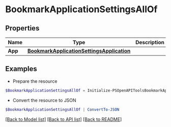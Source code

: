 # BookmarkApplicationSettingsAllOf
## Properties

Name | Type | Description | Notes
------------ | ------------- | ------------- | -------------
**App** | [**BookmarkApplicationSettingsApplication**](BookmarkApplicationSettingsApplication.md) |  | [optional] 

## Examples

- Prepare the resource
```powershell
$BookmarkApplicationSettingsAllOf = Initialize-PSOpenAPIToolsBookmarkApplicationSettingsAllOf  -App null
```

- Convert the resource to JSON
```powershell
$BookmarkApplicationSettingsAllOf | ConvertTo-JSON
```

[[Back to Model list]](../README.md#documentation-for-models) [[Back to API list]](../README.md#documentation-for-api-endpoints) [[Back to README]](../README.md)

